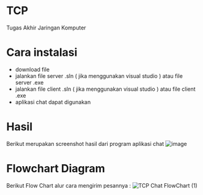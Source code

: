 # TCP
Tugas Akhir Jaringan Komputer

# Cara instalasi
- download file
- jalankan file server .sln ( jika menggunakan visual studio ) atau file server .exe
- jalankan file client  .sln ( jika menggunakan visual studio ) atau file client .exe
- aplikasi chat dapat digunakan

# Hasil 
Berikut merupakan screenshot hasil dari program aplikasi chat
![image](https://user-images.githubusercontent.com/63990352/124854359-69231d80-dfd1-11eb-958d-87d9e40a4b66.png)


# Flowchart Diagram
Berikut Flow Chart alur cara mengirim pesannya :
![TCP Chat FlowChart (1)](https://user-images.githubusercontent.com/63990352/124954845-b7233a00-e040-11eb-8b49-54df10fd68dc.png)

